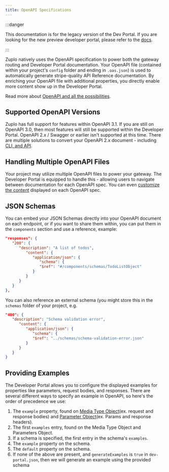 ```yaml
---
title: OpenAPI Specifications
---
```


:::danger

This documentation is for the legacy version of the Dev Portal. If you are
looking for the new preview developer portal, please refer to the
[docs](/docs/dev-portal/introduction).

:::

Zuplo natively uses the OpenAPI specification to power both the gateway routing
and Developer Portal documentation. Your OpenAPI file (contained within your
project's `config` folder and ending in `.oas.json`) is used to automatically
generate stripe-quality API Reference documentation. By enriching your OpenAPI
file with additional properties, you directly enable more content show up in the
Developer Portal.

Read more about
[OpenAPI and all the possibilities](https://github.com/OAI/OpenAPI-Specification).

## Supported OpenAPI Versions

Zuplo has full support for features within OpenAPI 3.1. If you are still on
OpenAPI 3.0, then most features will still be supported within the Developer
Portal. OpenAPI 2.x / Swagger or earlier isn't supported at this time. There are
multiple solutions to convert your OpenAPI 2.x document - including
[CLI, and API](https://stackoverflow.com/questions/59749513/how-to-convert-openapi-2-0-to-openapi-3-0).

## Handling Multiple OpenAPI Files

Your project may utilize multiple OpenAPI files to power your gateway. The
Developer Portal is equipped to handle this - allowing users to navigate between
documentation for each OpenAPI spec. You can even
[customize the content](./dev-portal-configuring-sidebar#customizing-individual-openapi-specs)
displayed on each OpenAPI spec.

## JSON Schemas

You can embed your JSON Schemas directly into your OpenAPI document on each
endpoint, or if you want to share them within, you can put them in the
`components` section and use a reference, example:

```json
"responses": {
   "200": {
      "description": "A list of todos",
         "content": {
            "application/json": {
               "schema": {
               "$ref": "#/components/schemas/TodoListObject"
            }
         }
      }
   }
},
```

You can also reference an external schema (you might store this in the `schemas`
folder of your project, e.g.

```json
"400": {
   "description": "Schema validation error",
      "content": {
         "application/json": {
            "schema": {
            "$ref": "../schemas/schema-validation-error.json"
         }
      }
   }
}

```

## Providing Examples

The Developer Portal allows you to configure the displayed examples for
properties like parameters, request bodies, and responses. There are several
different ways to specify an example in OpenAPI, so here's the order of
precedence we use:

1. The `example` property, found on
   [Media Type Object](https://spec.openapis.org/oas/v3.1.0#media-type-object)(ex.
   request and response bodies) and
   [Parameter Object](https://spec.openapis.org/oas/v3.1.0#parameter-object)(ex.
   Params and response headers).
2. The first `examples` entry, found on the Media Type Object and Parameters
   Object.
3. If a schema is specified, the first entry in the schema's `examples`.
4. The `example` property on the schema.
5. The `default` property on the schema.
6. If none of the above are present, and `generateExamples` is `true` in
   `dev-portal.json`, then we will generate an example using the provided schema
